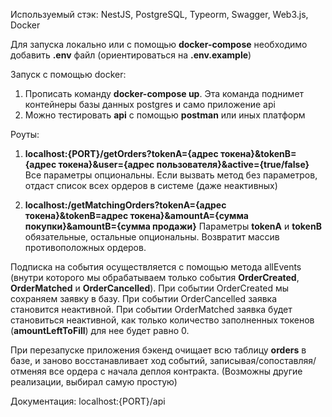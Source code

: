 Используемый стэк: NestJS, PostgreSQL, Typeorm, Swagger, Web3.js, Docker

Для запуска локально или с помощью **docker-compose** необходимо добавить **.env** файл (ориентироваться на **.env.example**)

Запуск с помощью docker:
1. Прописать команду **docker-compose up**. Эта команда поднимет контейнеры базы данных postgres и само приложение api
2. Можно тестировать **api** с помощью **postman** или иных платформ

Роуты:
1. **localhost:{PORT}/getOrders?tokenA={адрес токена}&tokenB={адрес токена}&user={адрес пользователя}&active={true/false}**
Все параметры опциональны. Если вызвать метод без параметров, отдаст список всех ордеров в системе (даже неактивных)

2. **localhost:/getMatchingOrders?tokenA={адрес токена}&tokenB=адрес токена}&amountA={сумма покупки}&amountB={сумма продажи}**
Параметры **tokenA** и **tokenB** обязательные, остальные опциональны.
Возвратит массив противоположных ордеров.

Подписка на события осуществляется с помощью метода allEvents (внутри которого мы обрабатываем только события **OrderCreated**, **OrderMatched** и **OrderCancelled**).
При событии OrderCreated мы сохраняем заявку в базу. При событии OrderCancelled заявка становится неактивной. При событии OrderMatched заявка будет становиться неактивной, как только количество заполненных токенов (**amountLeftToFill**) для нее будет равно 0.

При перезапуске приложения бэкенд очищает всю таблицу **orders** в базе, и заново восстанавливает ход событий, записывая/сопоставляя/отменяя все ордера с начала деплоя контракта. (Возможны другие реализации, выбирал самую простую)

Документация: localhost:{PORT}/api
